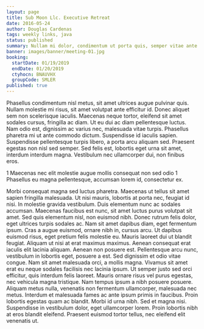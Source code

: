 ```yaml
---
layout: page
title: Sub Moon Llc. Executive Retreat
date: 2016-05-24
author: Douglas Cardenas
tags: weekly links, java
status: published
summary: Nullam mi dolor, condimentum ut porta quis, semper vitae ante.
banner: images/banner/meeting-01.jpg
booking:
  startDate: 01/19/2019
  endDate: 01/20/2019
  ctyhocn: BNAUVHX
  groupCode: SMLER
published: true
---
```

Phasellus condimentum nisl metus, sit amet ultrices augue pulvinar quis. Nullam molestie mi risus, sit amet volutpat ante efficitur id. Donec aliquet sem non scelerisque iaculis. Maecenas neque tortor, eleifend sit amet sodales cursus, fringilla ac diam. Ut eu dui ac diam pellentesque luctus. Nam odio est, dignissim ac varius nec, malesuada vitae turpis. Phasellus pharetra mi ut ante commodo dictum. Suspendisse id iaculis sapien. Suspendisse pellentesque turpis libero, a porta arcu aliquam sed. Praesent egestas non nisl sed semper. Sed felis est, lobortis eget urna sit amet, interdum interdum magna. Vestibulum nec ullamcorper dui, non finibus eros.

1 Maecenas nec elit molestie augue mollis consequat non sed odio
1 Phasellus eu magna pellentesque, accumsan lorem id, consectetur ex.

Morbi consequat magna sed luctus pharetra. Maecenas ut tellus sit amet sapien fringilla malesuada. Ut nisi mauris, lobortis at porta nec, feugiat id nisi. In molestie gravida vestibulum. Duis elementum nunc ac sodales accumsan. Maecenas faucibus est nunc, sit amet luctus purus volutpat sit amet. Sed quis elementum nisl, non euismod nibh. Donec rutrum felis dolor, eget ultrices turpis sodales ac. Nam sit amet dapibus diam, eget fermentum ipsum. Cras a augue euismod, ornare nibh in, cursus arcu. Ut dapibus euismod risus, eget pretium felis molestie eu. Mauris laoreet dui ut blandit feugiat. Aliquam ut nisi at erat maximus maximus. Aenean consequat erat iaculis elit lacinia aliquam. Aenean non posuere est. Pellentesque arcu nunc, vestibulum in lobortis eget, posuere a est.
Sed dignissim et odio vitae congue. Nam sit amet malesuada orci, a mollis magna. Vivamus sit amet erat eu neque sodales facilisis nec lacinia ipsum. Ut semper justo sed orci efficitur, quis interdum felis laoreet. Mauris ornare risus vel purus egestas, nec vehicula magna tristique. Nam tempus ipsum a nibh posuere posuere. Aliquam metus nulla, venenatis non fermentum ullamcorper, malesuada nec metus. Interdum et malesuada fames ac ante ipsum primis in faucibus. Proin lobortis egestas quam ac blandit. Morbi id urna nibh. Sed et magna nisi. Suspendisse in vestibulum dolor, eget ullamcorper lorem. Proin lobortis nibh at eros blandit eleifend. Praesent euismod tortor tellus, nec eleifend elit venenatis ut.

